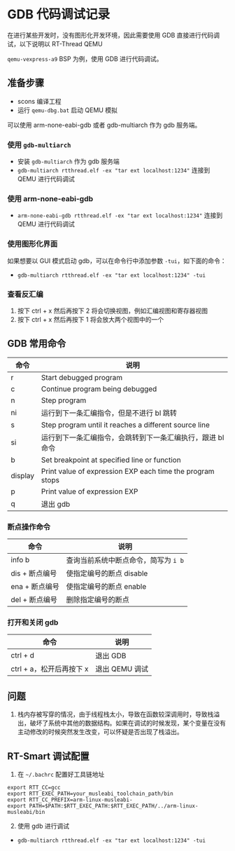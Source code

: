 # GDB 代码调试记录

在进行某些开发时，没有图形化开发环境，因此需要使用 GDB 直接进行代码调试，以下说明以 RT-Thread QEMU  

`qemu-vexpress-a9` BSP 为例，使用 GDB 进行代码调试。

## 准备步骤

- scons 编译工程
- 运行 `qemu-dbg.bat` 启动 QEMU 模拟

可以使用 arm-none-eabi-gdb 或者 gdb-multiarch 作为 gdb 服务端。

### 使用 `gdb-multiarch` 

- 安装 `gdb-multiarch` 作为 gdb 服务端 
- `gdb-multiarch rtthread.elf -ex "tar ext localhost:1234"` 连接到 QEMU 进行代码调试

### 使用 arm-none-eabi-gdb

- `arm-none-eabi-gdb rtthread.elf -ex "tar ext localhost:1234"` 连接到 QEMU 进行代码调试

### 使用图形化界面

如果想要以 GUI 模式启动 gdb，可以在命令行中添加参数 `-tui`，如下面的命令：

- `gdb-multiarch rtthread.elf -ex "tar ext localhost:1234" -tui`

### 查看反汇编

1. 按下 ctrl + x 然后再按下 2 将会切换视图，例如汇编视图和寄存器视图
2. 按下 ctrl + x 然后再按下 1 将会放大两个视图中的一个

## GDB 常用命令

| 命令    | 说明                                                       |
| ------- | ---------------------------------------------------------- |
| r       | Start debugged program                                     |
| c       | Continue program being debugged                            |
| n       | Step program                                               |
| ni      | 运行到下一条汇编指令，但是不进行 bl 跳转                   |
| s       | Step program until it reaches a different source line      |
| si      | 运行到下一条汇编指令，会跳转到下一条汇编执行，跟进 bl 命令 |
| b       | Set breakpoint at specified line or function               |
| display | Print value of expression EXP each time the program stops  |
| p       | Print value of expression EXP                              |
| q       | 退出 gdb                                                   |

### 断点操作命令

| 命令           | 说明                                 |
| -------------- | ------------------------------------ |
| info b         | 查询当前系统中断点命令，简写为 `i b` |
| dis + 断点编号 | 使指定编号的断点 disable             |
| ena + 断点编号 | 使指定编号的断点 enable              |
| del + 断点编号 | 删除指定编号的断点                   |

### 打开和关闭 gdb

| 命令                     | 说明           |
| ------------------------ | -------------- |
| ctrl + d                 | 退出 GDB       |
| ctrl + a，松开后再按下 x | 退出 QEMU 调试 |

## 问题

1. 栈内存被写穿的情况，由于线程栈太小，导致在函数较深调用时，导致栈溢出，破坏了系统中其他的数据结构。如果在调试的时候发现，某个变量在没有主动修改的时候突然发生改变，可以怀疑是否出现了栈溢出。


## RT-Smart 调试配置

1. 在 `~/.bachrc` 配置好工具链地址
```
export RTT_CC=gcc
export RTT_EXEC_PATH=your_musleabi_toolchain_path/bin
export RTT_CC_PREFIX=arm-linux-musleabi-
export PATH=$PATH:$RTT_EXEC_PATH:$RTT_EXEC_PATH/../arm-linux-musleabi/bin
```

2. 使用 gdb 进行调试

- `gdb-multiarch rtthread.elf -ex "tar ext localhost:1234" -tui`
